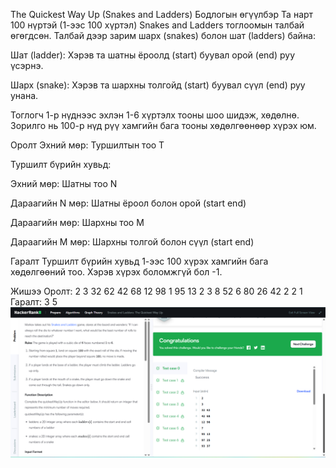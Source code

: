 The Quickest Way Up (Snakes and Ladders)
Бодлогын өгүүлбэр
Та нарт 100 нүртэй (1-ээс 100 хүртэл) Snakes and Ladders тоглоомын талбай өгөгдсөн. Талбай дээр зарим шарх (snakes) болон шат (ladders) байна:

Шат (ladder): Хэрэв та шатны ёроолд (start) буувал орой (end) руу үсэрнэ.

Шарх (snake): Хэрэв та шархны толгойд (start) буувал сүүл (end) руу унана.

Тоглогч 1-р нүднээс эхлэн 1-6 хүртэлх тооны шоо шидэж, хөдөлнө. Зорилго нь 100-р нүд рүү хамгийн бага тооны хөдөлгөөнөөр хүрэх юм.

Оролт
Эхний мөр: Туршилтын тоо T

Туршилт бүрийн хувьд:

Эхний мөр: Шатны тоо N

Дараагийн N мөр: Шатны ёроол болон орой (start end)

Дараагийн мөр: Шархны тоо M

Дараагийн M мөр: Шархны толгой болон сүүл (start end)

Гаралт
Туршилт бүрийн хувьд 1-ээс 100 хүрэх хамгийн бага хөдөлгөөний тоо. Хэрэв хүрэх боломжгүй бол -1.

Жишээ
Оролт:
2
3
32 62
42 68
12 98
1
95 13
2
3
8 52
6 80
26 42
2
2
1
Гаралт:
3
5
![alt text](<Screenshot (297).png>)